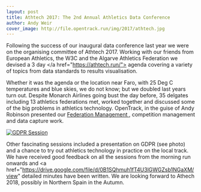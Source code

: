 ```yaml
---
layout: post
title: Athtech 2017: The 2nd Annual Athletics Data Conference
author: Andy Weir
cover_image: http://file.opentrack.run/img/2017/athtech.jpg
---
```


Following the success of our inaugural data conference last year we were on the organising committee of Athtech 2017. Working with our friends from European Athletics, the W3C and the Algarve Athletics Federation we devised a 3 day </a href="https://athtech.run/">  agenda </a> covering a variety of topics from data standards to results visualisation.

Whether it was the agenda or the location near Faro, with 25 Deg C temperatures and blue skies, we do not know; but we doubled last years turn out. Despite Monarch Airlines going bust the day before, 35 delgates including 13 athletics federations met, worked together and discussed some of the big problems in athletics technology. OpenTrack, in the guise of Andy Robinson presented our <a href="https://estonia.opentrack.run/" > Federation Management </a>, competition management and data capture work.


[![GDPR Session](http://file.opentrack.run/img/2017/athtechgdpr.jpg)](http://file.opentrack.run/img/2017/athtech.jpg)


Other fascinating sessions included a presentation on GDPR (see photo) and a chance to try out athletics technology in practice on the local track. We have received good feedback on all the sessions from the morning run onwards and <a href="https://drive.google.com/file/d/0B1SQhmuh1fT4U3lGWGZsb1NGaXM/view" detailed minutes</a> have been written. We are looking forward to Athech 2018, possibly in Northern Spain in the Autumn.
